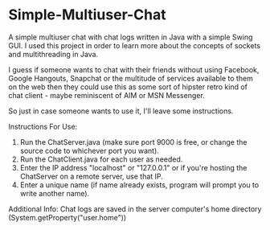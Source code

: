 # Simple-Multiuser-Chat
A simple multiuser chat with chat logs written in Java with a simple Swing GUI.
I used this project in order to learn more about the concepts of sockets and multithreading in Java.

I guess if someone wants to chat with their friends without using Facebook, Google Hangouts, Snapchat or the multitude of services available to them on the web then they could use this as some sort of hipster retro kind of chat client - maybe reminiscent of AIM or MSN Messenger. 

So just in case someone wants to use it, I'll leave some instructions. 

Instructions For Use:
1. Run the ChatServer.java (make sure port 9000 is free, or change the source code to whichever port you want).
2. Run the ChatClient.java for each user as needed.
3. Enter the IP address "localhost" or "127.0.0.1" or if you're hosting the ChatServer on a remote server, use that IP.
4. Enter a unique name (if name already exists, program will prompt you to write another name).

Additional Info:
Chat logs are saved in the server computer's home directory (System.getProperty("user.home"))
